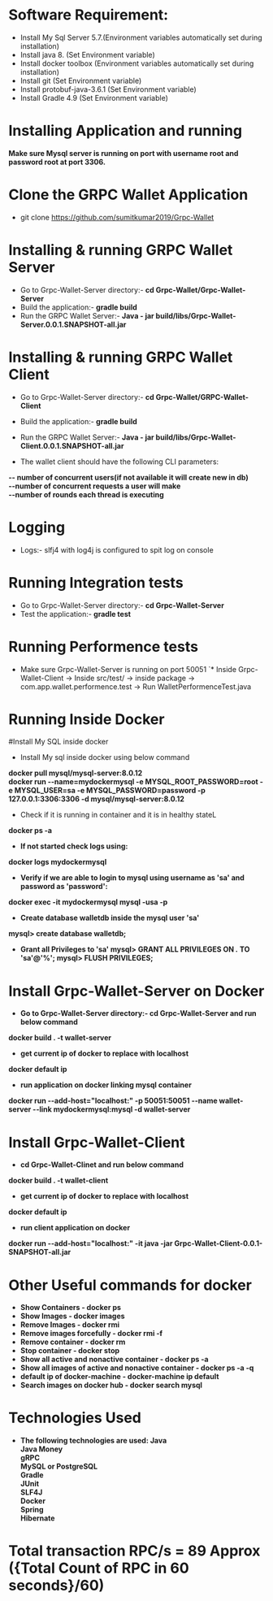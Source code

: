 # Software Requirement:

* Install My Sql Server 5.7.(Environment variables automatically set during installation)
* Install java 8. (Set Environment variable)
* Install docker toolbox (Environment variables automatically set during installation)
* Install git (Set Environment variable)
* Install protobuf-java-3.6.1 (Set Environment variable)
* Install Gradle 4.9 (Set Environment variable)

# Installing Application and running

<b>Make sure Mysql server is running on port with username root and password root at port 3306.</b>

# Clone the GRPC Wallet Application

 * git clone https://github.com/sumitkumar2019/Grpc-Wallet

# Installing & running GRPC Wallet Server 

* Go to Grpc-Wallet-Server directory:- <b>cd Grpc-Wallet/Grpc-Wallet-Server</b>
* Build the application:- <b>gradle build</b>
* Run the GRPC Wallet Server:- <b>Java - jar build/libs/Grpc-Wallet-Server.0.0.1.SNAPSHOT-all.jar</b>

# Installing & running GRPC Wallet Client

* Go to Grpc-Wallet-Server directory:- <b>cd Grpc-Wallet/GRPC-Wallet-Client</b>
* Build the application:- <b>gradle build</b>
* Run the GRPC Wallet Server:- <b>Java - jar build/libs/Grpc-Wallet-Client.0.0.1.SNAPSHOT-all.jar</b>

* The wallet client should have the following CLI parameters:

 <b>-- number of concurrent users(if not available it will create new in db)</b></br>
 <b>--number of concurrent requests a user will make</b></br>
 <b>--number of rounds each thread is executing</b></br>

# Logging

* Logs:- slfj4 with log4j is configured to spit log on console


# Running Integration tests

* Go to Grpc-Wallet-Server directory:- <b>cd Grpc-Wallet-Server</b></br>
* Test the application:- <b>gradle test</b>

# Running Performence tests
 
 * Make sure Grpc-Wallet-Server is running on port 50051 
`* Inside Grpc-Wallet-Client -> Inside src/test/ -> inside package -> com.app.wallet.performence.test -> Run WalletPerformenceTest.java

# Running Inside Docker

#Install My SQL inside docker

* Install My sql inside docker using below command

 <b>docker pull mysql/mysql-server:8.0.12</b><br>
 <b>docker run --name=mydockermysql -e MYSQL_ROOT_PASSWORD=root -e MYSQL_USER=sa -e MYSQL_PASSWORD=password -p 127.0.0.1:3306:3306 -d mysql/mysql-server:8.0.12</b><br>

* Check if it is running in container and it is in healthy stateL

<b>docker ps -a<b>

* If not started check logs using:

docker logs mydockermysql

* Verify if we are able to login to mysql using username as 'sa' and password as 'password':

docker exec -it mydockermysql mysql -usa -p

* Create database walletdb inside the mysql user 'sa'

mysql> create database walletdb;

* Grant all Privileges to 'sa'
mysql> GRANT ALL PRIVILEGES ON *.* TO 'sa'@'%';
mysql> FLUSH PRIVILEGES;

# Install Grpc-Wallet-Server on Docker

* Go to Grpc-Wallet-Server directory:- cd Grpc-Wallet-Server and run below command

<b>docker build . -t wallet-server</b>

* get current ip of docker to replace with localhost

<b>docker default ip</b>

* run application on docker linking mysql container

<b>docker run --add-host="localhost:<replace with container IP>" -p 50051:50051 --name wallet-server --link mydockermysql:mysql -d wallet-server</b>

# Install Grpc-Wallet-Client

* cd Grpc-Wallet-Clinet and run below command

<b>docker build . -t wallet-client</b>

* get current ip of docker to replace with localhost

<b>docker default ip</b>

* run client application on docker 

<b>docker run --add-host="localhost:<replace with container IP>" -it <docker imageid of application> java -jar Grpc-Wallet-Client-0.0.1-SNAPSHOT-all.jar</b>


# Other Useful commands for docker

*	Show Containers - docker ps 
*	Show Images - docker images 
*	Remove Images - docker rmi <image-id>
*   Remove images forcefully - docker rmi -f <image-id> 
*   Remove container - docker rm <container-id>
* 	Stop container - docker stop <container-id>
* 	Show all active and nonactive container - docker ps -a 
* 	Show all images of active and nonactive container - docker ps -a -q 
*	default ip of docker-machine - docker-machine ip default
*	Search images on docker hub - docker search mysql 

# Technologies Used
* The following technologies are used:
<b>Java<br></b>
<b>Java Money<br></b>
<b>gRPC<br></b>
<b>MySQL or PostgreSQL<br></b>
<b>Gradle<br></b>
<b>JUnit<br></b>
<b>SLF4J<br></b>
<b>Docker<br></b>
<b>Spring<br></b>
<b>Hibernate<br></b>

# Total transaction RPC/s = 89 Approx  ({Total Count of RPC in 60 seconds}/60)
